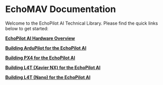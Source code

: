 # EchoMAV Documentation

Welcome to the EchoPilot AI Technical Library. Please find the quick links below to get started:

**[EchoPilot AI Hardware Overview](echopilot_ai.md)**  

**[Building ArduPilot for the EchoPilot AI](build_ardupilot.md)**

**[Building PX4 for the EchoPilot AI](build_px4.md)**

**[Building L4T (Xavier NX) for the EchoPilot AI](compile_l4t.md)**

**[Building L4T (Nano) for the EchoPilot AI](compile_l4t_nano.md)**